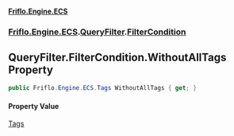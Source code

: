 #### [Friflo.Engine.ECS](index.md 'index')
### [Friflo.Engine.ECS](Friflo.Engine.ECS.md 'Friflo.Engine.ECS').[QueryFilter](QueryFilter.md 'Friflo.Engine.ECS.QueryFilter').[FilterCondition](QueryFilter.FilterCondition.md 'Friflo.Engine.ECS.QueryFilter.FilterCondition')

## QueryFilter.FilterCondition.WithoutAllTags Property

```csharp
public Friflo.Engine.ECS.Tags WithoutAllTags { get; }
```

#### Property Value
[Tags](Tags.md 'Friflo.Engine.ECS.Tags')
